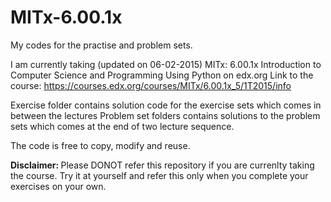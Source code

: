 # MITx-6.00.1x
My codes for the practise and problem sets.

I am currently taking (updated on 06-02-2015) MITx: 6.00.1x Introduction to Computer Science and Programming Using Python on edx.org
Link to the course: https://courses.edx.org/courses/MITx/6.00.1x_5/1T2015/info

Exercise folder contains solution code for the exercise sets which comes in between the lectures
Problem set folders contains solutions to the problem sets which comes at the end of two lecture sequence.

The code is free to copy, modify and reuse.

<b> Disclaimer: </b> Please DONOT refer this repository if you are currenlty taking the course. Try it at yourself and refer this only when you complete your exercises on your own.
